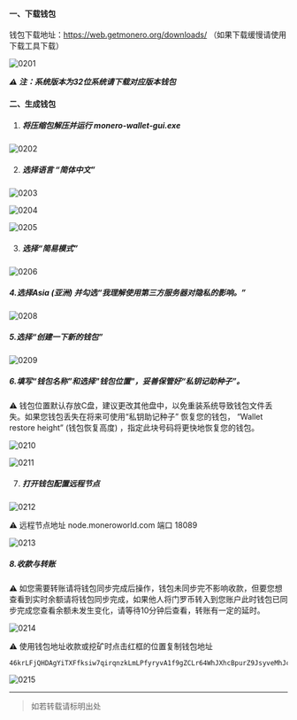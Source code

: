 #### 一、下载钱包

钱包下载地址：https://web.getmonero.org/downloads/ （如果下载缓慢请使用下载工具下载）

![0201](../XMR/images/0201.png)

***⚠️ 注：系统版本为32位系统请下载对应版本钱包***

#### 二、生成钱包

1. ##### 将压缩包解压并运行 monero-wallet-gui.exe

![0202](../XMR/images/0202.png)

2. ##### 选择语言 “简体中文”

![0203](../XMR/images/0203.png)

![0204](../XMR/images/0204.png)

![0205](../XMR/images/0205.png)

3. ##### 选择“简易模式” 

![0206](../XMR/images/0206.png)

##### 4.选择Asia (亚洲) 并勾选“我理解使用第三方服务器对隐私的影响。”

![0208](../XMR/images/0207.png)

##### 5.选择“创建一下新的钱包”

![0209](../XMR/images/0208.png)

##### 6.填写“钱包名称”和选择"钱包位置"，妥善保管好“私钥记助种子”。

⚠️ 钱包位置默认存放C盘，建议更改其他盘中，以免重装系统导致钱包文件丢失。如果您钱包丢失在将来可使用“私钥助记种子” 恢复您的钱包， “Wallet restore height”  (钱包恢复高度) ，指定此块号码将更快地恢复您的钱包。

![0210](../XMR/images/0209.png)

![0211](../XMR/images/0210.png)

7. ##### 打开钱包配置远程节点

![0212](../XMR/images/0211.png)

 ⚠️ 远程节点地址  node.moneroworld.com  端口 18089

![0213](../XMR/images/0212.png)

##### 8.收款与转账

⚠️ 如您需要转账请将钱包同步完成后操作，钱包未同步完不影响收款，但要您想查看到实时余额请将钱包同步完成，如果他人将门罗币转入到您账户此时钱包已同步完成您查看余额未发生变化，请等待10分钟后查看，转账有一定的延时。

![0214](../XMR/images/0213.png)

⚠️ 使用钱包地址收款或挖矿时点击红框的位置复制钱包地址

```shell
46krLFjQHDAgYiTXFfksiw7qirqnzkLmLPfyryvA1f9gZCLr64WhJXhcBpurZ9JsyveMhJcYPvuasRgvNoxS2Eq7VWmSz5j
```

![0215](../XMR/images/0214.png)

---
> 如若转载请标明出处
